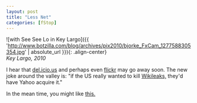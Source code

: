 ```yaml
---
layout: post
title: "Less Net"
categories: [fStop]
---
```



![with See See Lo in Key Largo]({{ 'http://www.botzilla.com/blog/archives/pix2010/bjorke_FxCam_1277588305354.jpg' | absolute_url }}){: .align-center}
<br /><i>Key Largo, 2010</i>

I hear that <a href="http://www.delicious.com/bjorke">del.icio.us</a> and perhaps even <a href="http://www.flickr.com/photos/bjorke/">flickr</a> may go away soon. The new joke around the valley is: "if the US really wanted to kill <a href="http://213.251.145.96/">Wikileaks,</a> they'd have Yahoo acquire it."

In the mean time, you might like <a href="http://www.americansuburbx.com/2009/07/theory-paul-graham-photography-is-easy.html">this.</a>
